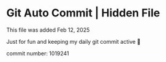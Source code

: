 # Git Auto Commit | Hidden File

This file was added Feb 12, 2025

Just for fun and keeping my daily git commit active 🤪

commit number: 1019241
